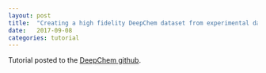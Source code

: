 ```yaml
---
layout: post
title:  "Creating a high fidelity DeepChem dataset from experimental data"
date:   2017-09-08
categories: tutorial
---
```


Tutorial posted to the [DeepChem github](https://github.com/deepchem/deepchem/blob/master/examples/notebooks/dataset_preparation.ipynb).
